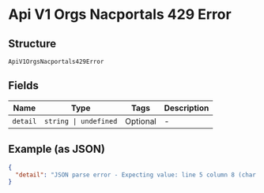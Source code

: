 
# Api V1 Orgs Nacportals 429 Error

## Structure

`ApiV1OrgsNacportals429Error`

## Fields

| Name | Type | Tags | Description |
|  --- | --- | --- | --- |
| `detail` | `string \| undefined` | Optional | - |

## Example (as JSON)

```json
{
  "detail": "JSON parse error - Expecting value: line 5 column 8 (char 56)"
}
```

